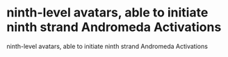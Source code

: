 # ninth-level avatars, able to initiate ninth strand Andromeda Activations

ninth-level avatars, able to initiate ninth strand Andromeda Activations